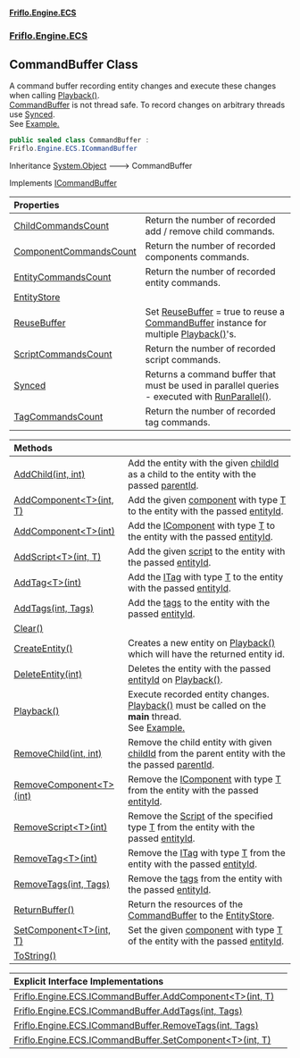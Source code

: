 #### [Friflo.Engine.ECS](index.md 'index')
### [Friflo.Engine.ECS](Friflo.Engine.ECS.md 'Friflo.Engine.ECS')

## CommandBuffer Class

A command buffer recording entity changes and execute these changes when calling [Playback()](CommandBuffer.Playback().md 'Friflo.Engine.ECS.CommandBuffer.Playback()').<br/>[CommandBuffer](CommandBuffer.md 'Friflo.Engine.ECS.CommandBuffer') is not thread safe. To record changes on arbitrary threads use [Synced](CommandBuffer.Synced.md 'Friflo.Engine.ECS.CommandBuffer.Synced').<br/>
See <a href="https://github.com/friflo/Friflo.Json.Fliox/wiki/Examples-~-Optimization#commandbuffer">Example.</a>

```csharp
public sealed class CommandBuffer :
Friflo.Engine.ECS.ICommandBuffer
```

Inheritance [System.Object](https://docs.microsoft.com/en-us/dotnet/api/System.Object 'System.Object') &#129106; CommandBuffer

Implements [ICommandBuffer](ICommandBuffer.md 'Friflo.Engine.ECS.ICommandBuffer')

| Properties | |
| :--- | :--- |
| [ChildCommandsCount](CommandBuffer.ChildCommandsCount.md 'Friflo.Engine.ECS.CommandBuffer.ChildCommandsCount') | Return the number of recorded add / remove child commands. |
| [ComponentCommandsCount](CommandBuffer.ComponentCommandsCount.md 'Friflo.Engine.ECS.CommandBuffer.ComponentCommandsCount') | Return the number of recorded components commands. |
| [EntityCommandsCount](CommandBuffer.EntityCommandsCount.md 'Friflo.Engine.ECS.CommandBuffer.EntityCommandsCount') | Return the number of recorded entity commands. |
| [EntityStore](CommandBuffer.EntityStore.md 'Friflo.Engine.ECS.CommandBuffer.EntityStore') | |
| [ReuseBuffer](CommandBuffer.ReuseBuffer.md 'Friflo.Engine.ECS.CommandBuffer.ReuseBuffer') | Set [ReuseBuffer](CommandBuffer.ReuseBuffer.md 'Friflo.Engine.ECS.CommandBuffer.ReuseBuffer') = true to reuse a [CommandBuffer](CommandBuffer.md 'Friflo.Engine.ECS.CommandBuffer') instance for multiple [Playback()](CommandBuffer.Playback().md 'Friflo.Engine.ECS.CommandBuffer.Playback()')'s. |
| [ScriptCommandsCount](CommandBuffer.ScriptCommandsCount.md 'Friflo.Engine.ECS.CommandBuffer.ScriptCommandsCount') | Return the number of recorded script commands. |
| [Synced](CommandBuffer.Synced.md 'Friflo.Engine.ECS.CommandBuffer.Synced') | Returns a command buffer that must be used in parallel queries - executed with [RunParallel()](QueryJob.RunParallel().md 'Friflo.Engine.ECS.QueryJob.RunParallel()'). |
| [TagCommandsCount](CommandBuffer.TagCommandsCount.md 'Friflo.Engine.ECS.CommandBuffer.TagCommandsCount') | Return the number of recorded tag commands. |

| Methods | |
| :--- | :--- |
| [AddChild(int, int)](CommandBuffer.AddChild(int,int).md 'Friflo.Engine.ECS.CommandBuffer.AddChild(int, int)') | Add the entity with the given [childId](CommandBuffer.AddChild(int,int).md#Friflo.Engine.ECS.CommandBuffer.AddChild(int,int).childId 'Friflo.Engine.ECS.CommandBuffer.AddChild(int, int).childId') as a child to the entity with the passed [parentId](CommandBuffer.AddChild(int,int).md#Friflo.Engine.ECS.CommandBuffer.AddChild(int,int).parentId 'Friflo.Engine.ECS.CommandBuffer.AddChild(int, int).parentId'). |
| [AddComponent&lt;T&gt;(int, T)](CommandBuffer.AddComponent_T_(int,T).md 'Friflo.Engine.ECS.CommandBuffer.AddComponent<T>(int, T)') | Add the given [component](CommandBuffer.AddComponent_T_(int,T).md#Friflo.Engine.ECS.CommandBuffer.AddComponent_T_(int,T).component 'Friflo.Engine.ECS.CommandBuffer.AddComponent<T>(int, T).component') with type [T](CommandBuffer.AddComponent_T_(int,T).md#Friflo.Engine.ECS.CommandBuffer.AddComponent_T_(int,T).T 'Friflo.Engine.ECS.CommandBuffer.AddComponent<T>(int, T).T') to the entity with the passed [entityId](CommandBuffer.AddComponent_T_(int,T).md#Friflo.Engine.ECS.CommandBuffer.AddComponent_T_(int,T).entityId 'Friflo.Engine.ECS.CommandBuffer.AddComponent<T>(int, T).entityId'). |
| [AddComponent&lt;T&gt;(int)](CommandBuffer.AddComponent_T_(int).md 'Friflo.Engine.ECS.CommandBuffer.AddComponent<T>(int)') | Add the [IComponent](IComponent.md 'Friflo.Engine.ECS.IComponent') with type [T](CommandBuffer.AddComponent_T_(int).md#Friflo.Engine.ECS.CommandBuffer.AddComponent_T_(int).T 'Friflo.Engine.ECS.CommandBuffer.AddComponent<T>(int).T') to the entity with the passed [entityId](CommandBuffer.AddComponent_T_(int).md#Friflo.Engine.ECS.CommandBuffer.AddComponent_T_(int).entityId 'Friflo.Engine.ECS.CommandBuffer.AddComponent<T>(int).entityId'). |
| [AddScript&lt;T&gt;(int, T)](CommandBuffer.AddScript_T_(int,T).md 'Friflo.Engine.ECS.CommandBuffer.AddScript<T>(int, T)') | Add the given [script](CommandBuffer.AddScript_T_(int,T).md#Friflo.Engine.ECS.CommandBuffer.AddScript_T_(int,T).script 'Friflo.Engine.ECS.CommandBuffer.AddScript<T>(int, T).script') to the entity with the passed [entityId](CommandBuffer.AddScript_T_(int,T).md#Friflo.Engine.ECS.CommandBuffer.AddScript_T_(int,T).entityId 'Friflo.Engine.ECS.CommandBuffer.AddScript<T>(int, T).entityId'). |
| [AddTag&lt;T&gt;(int)](CommandBuffer.AddTag_T_(int).md 'Friflo.Engine.ECS.CommandBuffer.AddTag<T>(int)') | Add the [ITag](ITag.md 'Friflo.Engine.ECS.ITag') with type [T](CommandBuffer.AddTag_T_(int).md#Friflo.Engine.ECS.CommandBuffer.AddTag_T_(int).T 'Friflo.Engine.ECS.CommandBuffer.AddTag<T>(int).T') to the entity with the passed [entityId](CommandBuffer.AddTag_T_(int).md#Friflo.Engine.ECS.CommandBuffer.AddTag_T_(int).entityId 'Friflo.Engine.ECS.CommandBuffer.AddTag<T>(int).entityId'). |
| [AddTags(int, Tags)](CommandBuffer.AddTags(int,Tags).md 'Friflo.Engine.ECS.CommandBuffer.AddTags(int, Friflo.Engine.ECS.Tags)') | Add the [tags](CommandBuffer.AddTags(int,Tags).md#Friflo.Engine.ECS.CommandBuffer.AddTags(int,Friflo.Engine.ECS.Tags).tags 'Friflo.Engine.ECS.CommandBuffer.AddTags(int, Friflo.Engine.ECS.Tags).tags') to the entity with the passed [entityId](CommandBuffer.AddTags(int,Tags).md#Friflo.Engine.ECS.CommandBuffer.AddTags(int,Friflo.Engine.ECS.Tags).entityId 'Friflo.Engine.ECS.CommandBuffer.AddTags(int, Friflo.Engine.ECS.Tags).entityId'). |
| [Clear()](CommandBuffer.Clear().md 'Friflo.Engine.ECS.CommandBuffer.Clear()') | |
| [CreateEntity()](CommandBuffer.CreateEntity().md 'Friflo.Engine.ECS.CommandBuffer.CreateEntity()') | Creates a new entity on [Playback()](CommandBuffer.Playback().md 'Friflo.Engine.ECS.CommandBuffer.Playback()') which will have the returned entity id. |
| [DeleteEntity(int)](CommandBuffer.DeleteEntity(int).md 'Friflo.Engine.ECS.CommandBuffer.DeleteEntity(int)') | Deletes the entity with the passed [entityId](CommandBuffer.DeleteEntity(int).md#Friflo.Engine.ECS.CommandBuffer.DeleteEntity(int).entityId 'Friflo.Engine.ECS.CommandBuffer.DeleteEntity(int).entityId') on [Playback()](CommandBuffer.Playback().md 'Friflo.Engine.ECS.CommandBuffer.Playback()'). |
| [Playback()](CommandBuffer.Playback().md 'Friflo.Engine.ECS.CommandBuffer.Playback()') | Execute recorded entity changes. [Playback()](CommandBuffer.Playback().md 'Friflo.Engine.ECS.CommandBuffer.Playback()') must be called on the <b>main</b> thread.<br/> See <a href="https://github.com/friflo/Friflo.Json.Fliox/wiki/Examples-~-Optimization#commandbuffer">Example.</a> |
| [RemoveChild(int, int)](CommandBuffer.RemoveChild(int,int).md 'Friflo.Engine.ECS.CommandBuffer.RemoveChild(int, int)') | Remove the child entity with given [childId](CommandBuffer.RemoveChild(int,int).md#Friflo.Engine.ECS.CommandBuffer.RemoveChild(int,int).childId 'Friflo.Engine.ECS.CommandBuffer.RemoveChild(int, int).childId') from the parent entity with the the passed [parentId](CommandBuffer.RemoveChild(int,int).md#Friflo.Engine.ECS.CommandBuffer.RemoveChild(int,int).parentId 'Friflo.Engine.ECS.CommandBuffer.RemoveChild(int, int).parentId'). |
| [RemoveComponent&lt;T&gt;(int)](CommandBuffer.RemoveComponent_T_(int).md 'Friflo.Engine.ECS.CommandBuffer.RemoveComponent<T>(int)') | Remove the [IComponent](IComponent.md 'Friflo.Engine.ECS.IComponent') with type [T](CommandBuffer.RemoveComponent_T_(int).md#Friflo.Engine.ECS.CommandBuffer.RemoveComponent_T_(int).T 'Friflo.Engine.ECS.CommandBuffer.RemoveComponent<T>(int).T') from the entity with the passed [entityId](CommandBuffer.RemoveComponent_T_(int).md#Friflo.Engine.ECS.CommandBuffer.RemoveComponent_T_(int).entityId 'Friflo.Engine.ECS.CommandBuffer.RemoveComponent<T>(int).entityId'). |
| [RemoveScript&lt;T&gt;(int)](CommandBuffer.RemoveScript_T_(int).md 'Friflo.Engine.ECS.CommandBuffer.RemoveScript<T>(int)') | Remove the [Script](Script.md 'Friflo.Engine.ECS.Script') of the specified type [T](CommandBuffer.RemoveScript_T_(int).md#Friflo.Engine.ECS.CommandBuffer.RemoveScript_T_(int).T 'Friflo.Engine.ECS.CommandBuffer.RemoveScript<T>(int).T') from the entity with the passed [entityId](CommandBuffer.RemoveScript_T_(int).md#Friflo.Engine.ECS.CommandBuffer.RemoveScript_T_(int).entityId 'Friflo.Engine.ECS.CommandBuffer.RemoveScript<T>(int).entityId'). |
| [RemoveTag&lt;T&gt;(int)](CommandBuffer.RemoveTag_T_(int).md 'Friflo.Engine.ECS.CommandBuffer.RemoveTag<T>(int)') | Remove the [ITag](ITag.md 'Friflo.Engine.ECS.ITag') with type [T](CommandBuffer.RemoveTag_T_(int).md#Friflo.Engine.ECS.CommandBuffer.RemoveTag_T_(int).T 'Friflo.Engine.ECS.CommandBuffer.RemoveTag<T>(int).T') from the entity with the passed [entityId](CommandBuffer.RemoveTag_T_(int).md#Friflo.Engine.ECS.CommandBuffer.RemoveTag_T_(int).entityId 'Friflo.Engine.ECS.CommandBuffer.RemoveTag<T>(int).entityId'). |
| [RemoveTags(int, Tags)](CommandBuffer.RemoveTags(int,Tags).md 'Friflo.Engine.ECS.CommandBuffer.RemoveTags(int, Friflo.Engine.ECS.Tags)') | Remove the [tags](CommandBuffer.RemoveTags(int,Tags).md#Friflo.Engine.ECS.CommandBuffer.RemoveTags(int,Friflo.Engine.ECS.Tags).tags 'Friflo.Engine.ECS.CommandBuffer.RemoveTags(int, Friflo.Engine.ECS.Tags).tags') from the entity with the passed [entityId](CommandBuffer.RemoveTags(int,Tags).md#Friflo.Engine.ECS.CommandBuffer.RemoveTags(int,Friflo.Engine.ECS.Tags).entityId 'Friflo.Engine.ECS.CommandBuffer.RemoveTags(int, Friflo.Engine.ECS.Tags).entityId'). |
| [ReturnBuffer()](CommandBuffer.ReturnBuffer().md 'Friflo.Engine.ECS.CommandBuffer.ReturnBuffer()') | Return the resources of the [CommandBuffer](CommandBuffer.md 'Friflo.Engine.ECS.CommandBuffer') to the [EntityStore](CommandBuffer.EntityStore.md 'Friflo.Engine.ECS.CommandBuffer.EntityStore'). |
| [SetComponent&lt;T&gt;(int, T)](CommandBuffer.SetComponent_T_(int,T).md 'Friflo.Engine.ECS.CommandBuffer.SetComponent<T>(int, T)') | Set the given [component](CommandBuffer.SetComponent_T_(int,T).md#Friflo.Engine.ECS.CommandBuffer.SetComponent_T_(int,T).component 'Friflo.Engine.ECS.CommandBuffer.SetComponent<T>(int, T).component') with type [T](CommandBuffer.SetComponent_T_(int,T).md#Friflo.Engine.ECS.CommandBuffer.SetComponent_T_(int,T).T 'Friflo.Engine.ECS.CommandBuffer.SetComponent<T>(int, T).T') of the entity with the passed [entityId](CommandBuffer.SetComponent_T_(int,T).md#Friflo.Engine.ECS.CommandBuffer.SetComponent_T_(int,T).entityId 'Friflo.Engine.ECS.CommandBuffer.SetComponent<T>(int, T).entityId'). |
| [ToString()](CommandBuffer.ToString().md 'Friflo.Engine.ECS.CommandBuffer.ToString()') | |

| Explicit Interface Implementations | |
| :--- | :--- |
| [Friflo.Engine.ECS.ICommandBuffer.AddComponent&lt;T&gt;(int, T)](CommandBuffer.Friflo.Engine.ECS.ICommandBuffer.AddComponent_T_(int,T).md 'Friflo.Engine.ECS.CommandBuffer.Friflo.Engine.ECS.ICommandBuffer.AddComponent<T>(int, T)') | |
| [Friflo.Engine.ECS.ICommandBuffer.AddTags(int, Tags)](CommandBuffer.Friflo.Engine.ECS.ICommandBuffer.AddTags(int,Tags).md 'Friflo.Engine.ECS.CommandBuffer.Friflo.Engine.ECS.ICommandBuffer.AddTags(int, Friflo.Engine.ECS.Tags)') | |
| [Friflo.Engine.ECS.ICommandBuffer.RemoveTags(int, Tags)](CommandBuffer.Friflo.Engine.ECS.ICommandBuffer.RemoveTags(int,Tags).md 'Friflo.Engine.ECS.CommandBuffer.Friflo.Engine.ECS.ICommandBuffer.RemoveTags(int, Friflo.Engine.ECS.Tags)') | |
| [Friflo.Engine.ECS.ICommandBuffer.SetComponent&lt;T&gt;(int, T)](CommandBuffer.Friflo.Engine.ECS.ICommandBuffer.SetComponent_T_(int,T).md 'Friflo.Engine.ECS.CommandBuffer.Friflo.Engine.ECS.ICommandBuffer.SetComponent<T>(int, T)') | |
